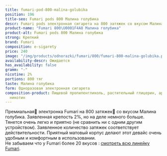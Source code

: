 ```yaml
---
title: fumari-pod-800-malina-golubika
position: 196
title-seo: Fumari pods 800 Малина голубика
descr: Fumari pods электронная сигарета на 800 затяжек со вкусом Малина голубика
product-name: "Fumari 800\U0001F4A8 Малина голубика"
product-alt: Fumari pods 800 Малина голубика
strong: Крепкий
brand: Fumari
composition: e-sigarety
price: 240
image: "/img/products/odnorazki/fumari/800/fumari-800-malina-golubika.png"
availability-descr: Ожидается
has_availability: false
gramm: "-"
nicotine: 2%
portions: 800 тяг
taste: Малина голубика
form: Одноразовая электронная сигарета
composition-product: Пищевой пропиленгликоль, растительный глицерин, ароматизатор,
  никотин
---
```


Премиальная🥇 электронка Fumari на 800 затяжек💨 со вкусом Малина голубика. Заявленная крепость 2%, но на деле немного больше. Тянется очень легко и приятно (не сравнить ни с одним другим устройством). Заявленное количество затяжек соответствует действительности. Приятный матовый корпус делают этот девайс очень удобным и комфортным в использовании.<br>
Не забываем что у Fumari более 20 вкусов : [смотреть всю линейку Fumari](/fumari).